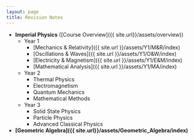 ```yaml
---
layout: page
title: Revision Notes
---
```

- **Imperial Physics** ([Course Overview]({{ site.url}}/assets/overview))
  - Year 1
    - [Mechanics & Relativity]({{ site.url }}/assets/Y1/M&R/index)
    - [Oscillations & Waves]({{ site.url }}/assets/Y1/O&W/index)
    - [Electricity & Magnetism]({{ site.url }}/assets/Y1/E&M/index)
    - [Mathematical Analysis]({{ site.url }}/assets/Y1/MA/index)
  - Year 2
    - Thermal Physics
    - Electromagnetism
    - Quantum Mechanics
    - Mathematical Methods
  - Year 3
    - Solid State Physics
    - Particle Physics
    - Advanced Classical Physics
- **[Geometric Algebra]({{ site.url}}/assets/Geometric_Algebra/index)**
